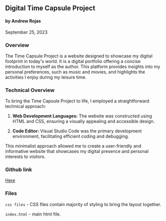 ## Digital Time Capsule Project
#### by Andrew Rojas
September 25, 2023


### Overview
The Time Capsule Project is a website designed to showcase my digital footprint in today's world. It is a digital portfolio offering a concise introduction to myself as the author. This platform provides insights into my personal preferences, such as music and movies, and highlights the activities I enjoy during my leisure time.


### Technical Overview

To bring the Time Capsule Project to life, I employed a straightforward technical approach:

1. **Web Development Languages:** The website was constructed using HTML and CSS, ensuring a visually appealing and accessible design.

2. **Code Editor:** Visual Studio Code was the primary development environment, facilitating efficient coding and debugging.

This minimalist approach allowed me to create a user-friendly and informative website that showcases my digital presence and personal interests to visitors.

### Github link
[Here](https://andrewxrojas.github.io/Rojas_digitalTimeCapsule/)

### Files
`css files` - CSS files contain majority of styling to bring the layout together.

`index.html` - main html file.